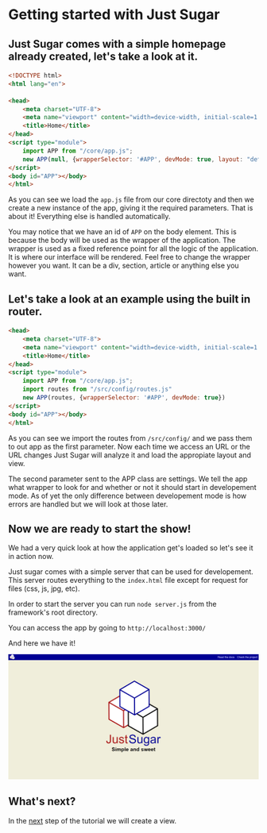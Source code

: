 # Getting started with Just Sugar

## Just Sugar comes with a simple homepage already created, let's take a look at it.

```html
<!DOCTYPE html>
<html lang="en">

<head>
    <meta charset="UTF-8">
    <meta name="viewport" content="width=device-width, initial-scale=1.0">
    <title>Home</title>
</head>
<script type="module">
    import APP from "/core/app.js";
    new APP(null, {wrapperSelector: '#APP', devMode: true, layout: "default", view: "home"})
</script>
<body id="APP"></body>
</html>
```
As you can see we load the ```app.js``` file from our core directoty and then we create a new instance of the app, giving it the required parameters. That is about it! Everything else is handled automatically.

You may notice that we have an id of ```APP``` on the body element. This is because the body will be used as the wrapper of the application. The wrapper is used as a fixed reference point for all the logic of the application. It is where our interface will be rendered. Feel free to change the wrapper however you want. It can be a div, section, article or anything else you want.

## Let's take a look at an example using the built in router.

```html
<head>
    <meta charset="UTF-8">
    <meta name="viewport" content="width=device-width, initial-scale=1.0">
    <title>Home</title>
</head>
<script type="module">
    import APP from "/core/app.js";
    import routes from "/src/config/routes.js"
    new APP(routes, {wrapperSelector: '#APP', devMode: true})
</script>
<body id="APP"></body>
</html>
```
As you can see we import the routes from ```/src/config/``` and we pass them to out app as the first parameter. Now each time we access an URL or the URL changes Just Sugar will analyze it and load the appropiate layout and view.

The second parameter sent to the APP class are settings. We tell the app what wrapper to look for and whether or not it should start in developement mode. As of yet the only difference between developement mode is how errors are handled but we will look at those later.

## Now we are ready to start the show!

We had a very quick look at how the application get's loaded so let's see it in action now.

Just sugar comes with a simple server that can be used for developement. This server routes everything to the ```index.html``` file except for request for files (css, js, jpg, etc).

In order to start the server you can run ```node server.js``` from the framework's root directory.

You can access the app by going to ```http://localhost:3000/```

And here we have it!

![Alt text](first_page.png)

## What's next?

In the [next](ViewCreation.md) step of the tutorial we will create a view.

